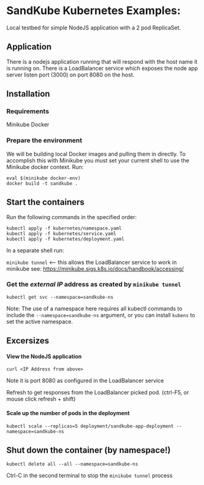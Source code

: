 # SandKube Kubernetes Examples:
Local testbed for simple NodeJS application with a 2 pod ReplicaSet.

## Application
There is a nodejs application running that will respond with the host name it is running on.
There is a LoadBalancer service which exposes the node app server listen port (3000) on port 8080 on the host.

## Installation

### Requirements
Minikube
Docker

### Prepare the environment
We will be building local Docker images and pulling them in directly.
To accomplish this with Minikube you must set your current shell to use the Minikube docker context.
Run:

```
eval $(minikube docker-env)
docker build -t sandkube .
```

## Start the containers
Run the following commands in the specified order:
```
kubectl apply -f kubernetes/namespace.yaml
kubectl apply -f kubernetes/service.yaml
kubectl apply -f kubernetes/deployment.yaml
```

In a separate shell run:

`minikube tunnel` <-- this allows the LoadBalancer service to work in minikube
see: https://minikube.sigs.k8s.io/docs/handbook/accessing/

### Get the _external IP_ address as created by `minikube tunnel`
```
kubectl get svc --namespace=sandkube-ns
```

Note: The use of a namespace here requires all kubectl commands to include the `--namespace=sandkube-ns` argument, or you can install `kubens` to set the active namespace.

## Excersizes

#### View the NodeJS application
```
curl <IP Address from above>
```
Note it is port 8080 as configured in the LoadBalancer service

Refresh to get responses from the LoadBalancer picked pod. (ctrl-F5, or mouse click refresh + shift)

#### Scale up the number of pods in the deployment

```
kubectl scale --replicas=5 deployment/sandkube-app-deployment --namespace=sandkube-ns
```


## Shut down the container (by namespace!)

```
kubectl delete all --all --namespace=sandkube-ns
```

Ctrl-C in the second terminal to stop the `minikube tunnel` process
